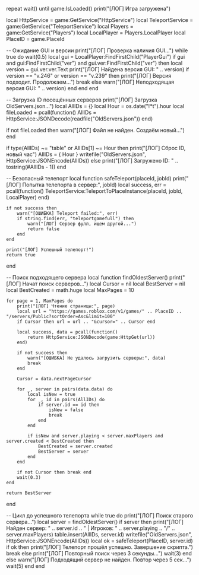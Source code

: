 repeat wait() until game:IsLoaded()
print("[ЛОГ] Игра загружена")

local HttpService = game:GetService("HttpService")
local TeleportService = game:GetService("TeleportService")
local Players = game:GetService("Players")
local LocalPlayer = Players.LocalPlayer
local PlaceID = game.PlaceId

-- Ожидание GUI и версии
print("[ЛОГ] Проверка наличия GUI...")
while true do
    wait(0.5)
    local gui = LocalPlayer:FindFirstChild("PlayerGui")
    if gui and gui:FindFirstChild("ver") and gui.ver:FindFirstChild("ver") then
        local version = gui.ver.ver.Text
        print("[ЛОГ] Найдена версия GUI: " .. version)
        if version == "v.246" or version == "v.239" then
            print("[ЛОГ] Версия подходит. Продолжаем...")
            break
        else
            warn("[ЛОГ] Неподходящая версия GUI: " .. version)
        end
    end
end

-- Загрузка ID посещённых серверов
print("[ЛОГ] Загрузка OldServers.json...")
local AllIDs = {}
local Hour = os.date("!*t").hour
local fileLoaded = pcall(function()
    AllIDs = HttpService:JSONDecode(readfile("OldServers.json"))
end)

if not fileLoaded then
    warn("[ЛОГ] Файл не найден. Создаём новый...")
end

if type(AllIDs) ~= "table" or AllIDs[1] ~= Hour then
    print("[ЛОГ] Сброс ID, новый час")
    AllIDs = { Hour }
    writefile("OldServers.json", HttpService:JSONEncode(AllIDs))
else
    print("[ЛОГ] Загружено ID: " .. tostring(#AllIDs - 1))
end

-- Безопасный телепорт
local function safeTeleport(placeId, jobId)
    print("[ЛОГ] Попытка телепорта в сервер:", jobId)
    local success, err = pcall(function()
        TeleportService:TeleportToPlaceInstance(placeId, jobId, LocalPlayer)
    end)

    if not success then
        warn("[ОШИБКА] Teleport failed:", err)
        if string.find(err, "teleportgamefull") then
            warn("[ЛОГ] Сервер фулл, ищем другой...")
            return false
        end
    end

    print("[ЛОГ] Успешный телепорт!")
    return true
end

-- Поиск подходящего сервера
local function findOldestServer()
    print("[ЛОГ] Начат поиск серверов...")
    local Cursor = nil
    local BestServer = nil
    local BestCreated = math.huge
    local MaxPages = 10

    for page = 1, MaxPages do
        print("[ЛОГ] Чтение страницы:", page)
        local url = "https://games.roblox.com/v1/games/" .. PlaceID .. "/servers/Public?sortOrder=Asc&limit=100"
        if Cursor then url = url .. "&cursor=" .. Cursor end

        local success, data = pcall(function()
            return HttpService:JSONDecode(game:HttpGet(url))
        end)

        if not success then
            warn("[ОШИБКА] Не удалось загрузить серверы:", data)
            break
        end

        Cursor = data.nextPageCursor

        for _, server in pairs(data.data) do
            local isNew = true
            for _, id in pairs(AllIDs) do
                if server.id == id then
                    isNew = false
                    break
                end
            end

            if isNew and server.playing < server.maxPlayers and server.created < BestCreated then
                BestCreated = server.created
                BestServer = server
            end
        end

        if not Cursor then break end
        wait(0.3)
    end

    return BestServer
end

-- Цикл до успешного телепорта
while true do
    print("[ЛОГ] Поиск старого сервера...")
    local server = findOldestServer()
    if server then
        print("[ЛОГ] Найден сервер: " .. server.id .. " | Игроков: " .. server.playing .. "/" .. server.maxPlayers)
        table.insert(AllIDs, server.id)
        writefile("OldServers.json", HttpService:JSONEncode(AllIDs))
        local ok = safeTeleport(PlaceID, server.id)
        if ok then
            print("[ЛОГ] Телепорт прошёл успешно. Завершение скрипта.")
            break
        else
            print("[ЛОГ] Повторный поиск через 3 секунды...")
            wait(3)
        end
    else
        warn("[ЛОГ] Подходящий сервер не найден. Повтор через 5 сек...")
        wait(5)
    end
end
